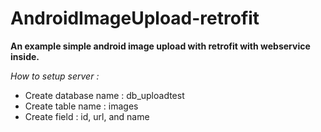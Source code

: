 # AndroidImageUpload-retrofit
**An example simple android image upload with retrofit with webservice inside.**

*How to setup server :*
* Create database name : db_uploadtest
* Create table name : images
* Create field : id, url, and name
